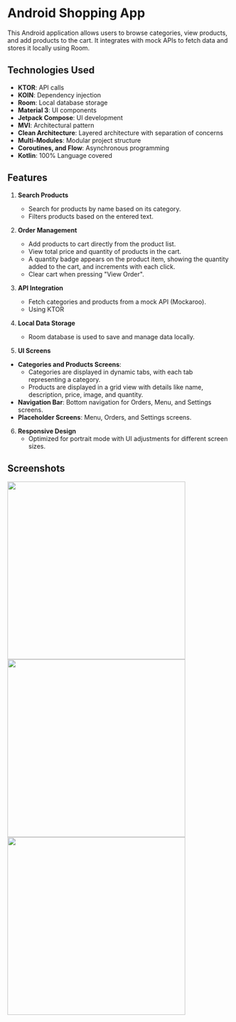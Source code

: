 # Android Shopping App

This Android application allows users to browse categories, view products, and add products to the cart. It integrates with mock APIs to fetch data and stores it locally using Room. 

## Technologies Used
- **KTOR**: API calls
- **KOIN**: Dependency injection
- **Room**: Local database storage
- **Material 3**: UI components
- **Jetpack Compose**: UI development
- **MVI**: Architectural pattern
- **Clean Architecture**: Layered architecture with separation of concerns
- **Multi-Modules**: Modular project structure
- **Coroutines, and Flow**: Asynchronous programming
- **Kotlin**: 100% Language covered

## Features
1. **Search Products**  
   - Search for products by name based on its category.
   - Filters products based on the entered text.

2. **Order Management**  
   - Add products to cart directly from the product list.
   - View total price and quantity of products in the cart.
   - A quantity badge appears on the product item, showing the quantity added to the cart, and increments with each click.
   - Clear cart when pressing "View Order".

3. **API Integration**  
   - Fetch categories and products from a mock API (Mockaroo).
   - Using KTOR
  
4. **Local Data Storage**  
   - Room database is used to save and manage data locally.

5. **UI Screens**  
- **Categories and Products Screens**:  
     - Categories are displayed in dynamic tabs, with each tab representing a category.  
     - Products are displayed in a grid view with details like name, description, price, image, and quantity.  
- **Navigation Bar**: Bottom navigation for Orders, Menu, and Settings screens.
- **Placeholder Screens**: Menu, Orders, and Settings screens.

6. **Responsive Design**  
   - Optimized for portrait mode with UI adjustments for different screen sizes.
     
## Screenshots
<img src="https://github.com/user-attachments/assets/bf0cab6c-8504-4dd5-ade4-197980d1fbee" width="400"/>
<img src="https://github.com/user-attachments/assets/da15f31f-6f27-4b4f-9224-eb1664770957" width="400"/>
<img src="https://github.com/user-attachments/assets/d737eeda-d4fa-4750-b013-c1bc58868d3a" width="400"/>
